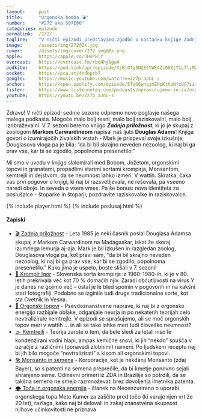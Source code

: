 ```yaml
---
layout: 	post
title:  	"Orgonska bomba 💣"
number: 	"#272 aka S07E00"
categories:	epizode
permalink:	/272/
tagline: 	"V ničti epizodi predstavimo zgodbo o nastanku knjige Zadnja priložnost, ki jo bomo brali v 7. sezoni – od ideje časnika do potovanja, radijske oddaje, knjige in TV serije. Zveni znano? Saj tudi je."
image:		/assets/img/272@2x.jpg
cover:		/assets/img/cover/272 img@2x.png
apple:		https://apple.co/3HvPHlY
overcast:	https://overcast.fm/+beHhjSgwA
podkite:	https://pod.link/opr/episode/YjBlOTg5N2EtYWE4Zi00ZjY1LTljMWItNGY5ZWI0N2QwMWE0
pocket:		https://pca.st/4hdbprb7
google:		https://music.youtube.com/watch?v=Zz7p_aJnL-s
anchor:		https://open.spotify.com/episode/5TaG6wnqjmZNpKtKpNfzUC?si=_V8q9OvBQk-WYuVthRUYUg
listen:		https://www.listennotes.com/podcasts/opravičujemo-se-za/orgonska-bomba-qhNaWQ73wPr/embed/
youtube:	https://youtu.be/Zz7p_aJnL-s
---
```


Zdravo! V ničti epizodi sedme sezone odpremo novo poglavje našega malega podkasta. Mogoče malo bolj resni, malo bolj raziskovalni, malo bolj izobraževalni. V 7. sezoni beremo knjigo ***Zadnja priložnost***, ki jo je skupaj z zoologom **Markom Carwardineom** napisal naš ljubi **Douglas Adams**! Knjiga govori o izumirajočih živalskih vrstah - Mark je prispeval svoje izkušnje, Douglasova vloga pa je bila: “da bi bil skrajno neveden nezoolog, ki naj bi ga prav vse, kar bi se zgodilo, popolnoma presenetilo.”

Mi smo v uvodu v knjigo slalomirali med Bobom, Jožetom, orgonskimi topovi in granatami, propadlimi starimi sortami krompirja, Monsantom, kemtrejli in dejstvom, da se neumnost lahko izmeri. V wattih. Skratka, čaka vas prvi pogovor o knjigi, ki naj bi razsvetljevala, ne reševala, pa vseeno naredi oboje. In seveda o vsem vmes. Pa še bonus: nova identiteta za poslušalce - štoparke in štoparji, pozdravite raziskovalke in raziskovalce. 

{% include player.html %}
{% include poslusaj.html %}

<!--break-->

#### Zapiski

- [🎬 Zadnja priložnost](https://www.goodreads.com/book/show/17407936) - Leta 1985 je neki časnik poslal Douglasa Adamsa skupaj z Markom Carwardinom na Madagaskar, iskat že skoraj izumrlega lemurja aj-aja. Mark je bil izkušen in razgledan zoolog, Douglasova vloga pa, kot pravi sam, "da bi bil skrajno neveden nezoolog, ki naj bi ga prav vse, kar bi se zgodilo, popolnoma presenetilo." Kako jima je uspelo, boste slišali v 7. sezoni! 
- [🥔 Krompir Igor](https://znc.si/blog/igorjeva-preobrazba/) - Slovenska sorta krompirja iz 1960–1980-ih, ki je v 80. letih prekrivala več kot 70 % domačih njiv. Zaradi občutljivosti na virus Y je danes ne gojimo več – ostal je le bled spomin v pogovorih in na kakšni stari fotografiji. Podobno so izginile tudi druge tradicionalne sorte, kot sta Cvetnik in Vesna. 
- [🔫 Orgonski topovi](https://en.wikipedia.org/wiki/Cloudbuster) - Psevdoznanstvene naprave, ki naj bi z orgonsko energijo razbijale oblake, odganjale neurja in po nekaterih teorijah celo nevtralizirale kemtrejle. V epizodi se sprašujemo, ali se moč orgonskih topov meri v wattih … in ali se tako lahko meri tudi človeško neumnost? 
- [🌫️ Kemtrejli](https://en.wikipedia.org/wiki/Chemtrail_conspiracy_theory) - Teorija zarote o tem, da bele sledi za letali niso le kondenzirani vodni hlapi, ampak kemične snovi, ki jih “nekdo” spušča v ozračje z različnimi (ponavadi zlobnimi) nameni. Po ljudskem receptu naj bi jih bilo mogoče “nevtralizirati” s kisom ali orgonskimi topovi. 
- [🛠️ Monsanto in semena](https://www.reuters.com/business/healthcare-pharmaceuticals/bayer-wins-brazil-injunction-soy-patent-row-with-farmers-2025-03-14/) - Korporacije, kot je nekdanji Monsanto (zdaj Bayer), so s patenti na semena preprečile, da bi kmetje ponovno sejali shranjeno seme. Odmevni primeri iz ZDA in Brazilije so potrdili, da se takšna semena ne smejo razmnoževati brez dovoljenja imetnika patenta. 
- [🌩️ Toča in orgonska energija](https://necenzurirano.si/clanek/svet/toca-orgonski-top-orgonska-energija-1834277) - članek na Necenzurirano o uporabi orgonskega topa Mete Kumer za zaščito pred točo (ki varuje njen vrt že 20 let), razlaga, kako naj bi delovali in zakaj znanstvena skupnost njihove učinkovitosti ne priznava 